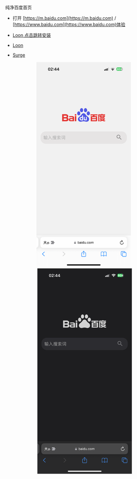 纯净百度首页

- 打开 [https://m.baidu.com](https://m.baidu.com) / [https://www.baidu.com](https://www.baidu.com)体验

- [Loon 点击跳转安装](https://www.nsloon.com/openloon/import?plugin=https://raw.githubusercontent.com/Keywos/rule/main/script/baidu_index/bd.plugin) 
- [Loon](https://raw.githubusercontent.com/Keywos/rule/main/script/baidu_index/bd.plugin)
- [Surge](https://raw.githubusercontent.com/Keywos/rule/main/script/baidu_index/bd.sgmodule)
<div align="center">
  <img src="img/w.PNG" alt="浅色" width="300px" style="margin-right: 6px;" />
  <img src="img/b.PNG" alt="深色" width="300px" />
</div>
